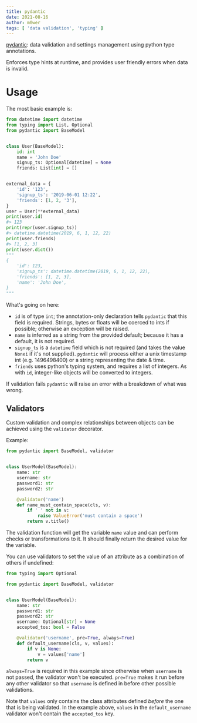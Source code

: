 ```yaml
---
title: pydantic
date: 2021-08-16
author: m0wer
tags: [ 'data validation', 'typing' ]
---
```


[pydantic](https://pydantic-docs.helpmanual.io/): data validation and settings
management using python type annotations.

Enforces type hints at runtime, and provides user friendly errors when data is
invalid.

# Usage

The most basic example is:

```python
from datetime import datetime
from typing import List, Optional
from pydantic import BaseModel


class User(BaseModel):
    id: int
    name = 'John Doe'
    signup_ts: Optional[datetime] = None
    friends: List[int] = []


external_data = {
    'id': '123',
    'signup_ts': '2019-06-01 12:22',
    'friends': [1, 2, '3'],
}
user = User(**external_data)
print(user.id)
#> 123
print(repr(user.signup_ts))
#> datetime.datetime(2019, 6, 1, 12, 22)
print(user.friends)
#> [1, 2, 3]
print(user.dict())
"""
{
    'id': 123,
    'signup_ts': datetime.datetime(2019, 6, 1, 12, 22),
    'friends': [1, 2, 3],
    'name': 'John Doe',
}
"""
```

What's going on here:

* `id` is of type `int`; the annotation-only declaration tells `pydantic` that
  this field is required. Strings, bytes or floats will be coerced to ints if
  possible; otherwise an exception will be raised.
* `name` is inferred as a string from the provided default; because it has a
  default, it is not required.
* `signup_ts` is a `datetime` field which is not required (and takes the value
  `Nonei` if it's not supplied). `pydantic` will process either a unix
  timestamp int (e.g. 1496498400) or a string representing the date & time.
* `friends` uses python's typing system, and requires a list of integers.
  As with `id`, integer-like objects will be converted to integers.

If validation fails `pydantic` will raise an error with a breakdown of what
was wrong.

## Validators

Custom validation and complex relationships between objects can be achieved
using the `validator` decorator.

Example:

```python
from pydantic import BaseModel, validator


class UserModel(BaseModel):
    name: str
    username: str
    password1: str
    password2: str

    @validator('name')
    def name_must_contain_space(cls, v):
        if ' ' not in v:
            raise ValueError('must contain a space')
        return v.title()
```

The validation function will get the variable `name` value and can perform
checks or transformations to it. It should finally return the desired value
for the variable.

You can use validators to set the value of an attribute as a combination
of others if undefined:

```python
from typing import Optional

from pydantic import BaseModel, validator


class UserModel(BaseModel):
    name: str
    password1: str
    password2: str
    username: Optional[str] = None
    accepted_tos: bool = False

    @validator('username', pre=True, always=True)
    def default_username(cls, v, values):
        if v is None:
            v = values['name']
        return v
```

`always=True` is required in this example since otherwise when `username` is
not passed, the validator won't be executed. `pre=True` makes it run before
any other validator so that `username` is defined in before other possible
validations.

Note that `values` only contains the class attributes defined *before* the
one that is being validated. In the example above, `values` in the
`default_username` validator won't contain the `accepted_tos` key.
